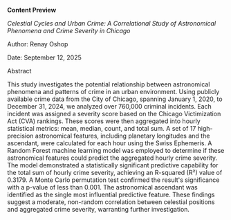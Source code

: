 **Content Preview**

_Celestial Cycles and Urban Crime: A Correlational Study of Astronomical Phenomena and Crime Severity in Chicago_

Author: Renay Oshop

Date: September 12, 2025

Abstract

This study investigates the potential relationship between astronomical phenomena and patterns of crime in an urban environment. Using publicly available crime data from the City of Chicago, spanning January 1, 2020, to December 31, 2024, we analyzed over 760,000 criminal incidents. Each incident was assigned a severity score based on the Chicago Victimization Act (CVA) rankings. These scores were then aggregated into hourly statistical metrics: mean, median, count, and total sum. A set of 17 high-precision astronomical features, including planetary longitudes and the ascendant, were calculated for each hour using the Swiss Ephemeris. A Random Forest machine learning model was employed to determine if these astronomical features could predict the aggregated hourly crime severity. The model demonstrated a statistically significant predictive capability for the total sum of hourly crime severity, achieving an R-squared (R²) value of 0.3179. A Monte Carlo permutation test confirmed the result's significance with a p-value of less than 0.001. The astronomical ascendant was identified as the single most influential predictive feature. These findings suggest a moderate, non-random correlation between celestial positions and aggregated crime severity, warranting further investigation.

